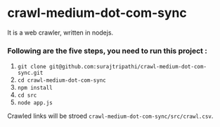 # crawl-medium-dot-com-sync

It is a web crawler, written in nodejs.

### Following are the five steps, you need to run this project :
  1. `git clone git@github.com:surajtripathi/crawl-medium-dot-com-sync.git`
  2. `cd crawl-medium-dot-com-sync`
  3. `npm install`
  4. `cd src`
  5. `node app.js`
  
Crawled links will be stroed `crawl-medium-dot-com-sync/src/crawl.csv`.
